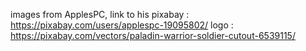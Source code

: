 images from ApplesPC, link to his pixabay : https://pixabay.com/users/applespc-19095802/
logo : https://pixabay.com/vectors/paladin-warrior-soldier-cutout-6539115/
